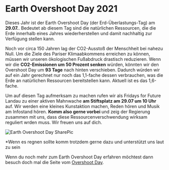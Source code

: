 
<h1>Earth Overshoot Day 2021</h1>
Dieses Jahr ist der Earth Overshoot Day (der Erd-Überlastungs-Tag) am <b>29.07.</b>. Bedeutet ab diesem Tag sind die natürlichen Ressourcen, die die Erde innerhalb eines Jahres wiederherstellen und damit nachhaltig zur Verfügung stellen kann. <br>
<p></p>
Noch vor circa 150 Jahren lag der CO2-Ausstoß der Menschheit bei nahezu Null.
Um die Ziele des Pariser Klimaabkommens erreichen zu können, müssen wir unseren ökologischen Fußabdruck drastisch reduzieren. Wenn wir die <b>CO2-Emissionen um 50 Prozent senken</b> würden, könnten wir den Overshoot Day um <b>93 Tage</b> nach hinten verschieben.
Dadurch würden wir auf ein Jahr gerechnet nur noch das 1,1-fache dessen verbrauchen, was die Erde an natürlichen Ressourcen bereitstellen kann. Aktuell ist es das 1,6-fache.
<p></p>
Um auf diesen Tag aufmerksam zu machen rufen wir als Fridays for Future Landau zu einer aktiven Mahnwache <b>am Stiftsplatz am 29.07 um 10 Uhr</b> auf. Wir werden eine kleines Kunstaktion machen, Reden hören und Musik am Infostand hören. <b>Komm also gerne vorbei </b> und zeig der Regierung zusammen mit uns, dass diese Ressourcenverschwendung wirksam reguliert wrden muss. Wir freuen uns auf dich.
<p></p>
<img src="/assets/images/EOD-Plakat.png" alt="Earth Overshoot Day SharePic">
<p></p>
*Wenn es regnen sollte komm trotzdem gerne dazu und unterstützt uns laut zu sein
<p></p>
Wenn du noch mehr zum Earth Overshoot Day erfahren möchtest dann besuch doch mal die Seite vom <a href="https://www.overshootday.org/">Overshoot Day</a>.
